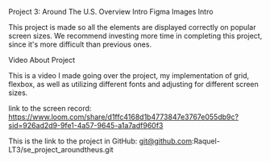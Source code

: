 Project 3: Around The U.S.
Overview
Intro
Figma
Images
Intro

This project is made so all the elements are displayed correctly on popular screen sizes. We recommend investing more time in completing this project, since it's more difficult than previous ones.


Video About Project

This is a video I made going over the project, my implementation of grid, flexbox, as well as utilizing different fonts and adjusting for different screen sizes.

link to the screen record:
https://www.loom.com/share/d1ffc4168d1b4773847e3767e055db9c?sid=926ad2d9-9fe1-4a57-9645-a1a7adf960f3

This is the link to the project in GitHub: git@github.com:Raquel-LT3/se_project_aroundtheus.git